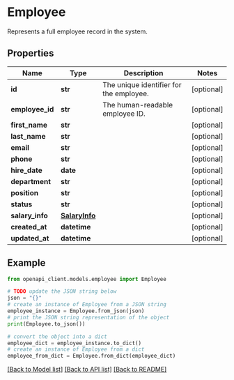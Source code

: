 # Employee

Represents a full employee record in the system.

## Properties

Name | Type | Description | Notes
------------ | ------------- | ------------- | -------------
**id** | **str** | The unique identifier for the employee. | [optional] 
**employee_id** | **str** | The human-readable employee ID. | [optional] 
**first_name** | **str** |  | [optional] 
**last_name** | **str** |  | [optional] 
**email** | **str** |  | [optional] 
**phone** | **str** |  | [optional] 
**hire_date** | **date** |  | [optional] 
**department** | **str** |  | [optional] 
**position** | **str** |  | [optional] 
**status** | **str** |  | [optional] 
**salary_info** | [**SalaryInfo**](SalaryInfo.md) |  | [optional] 
**created_at** | **datetime** |  | [optional] 
**updated_at** | **datetime** |  | [optional] 

## Example

```python
from openapi_client.models.employee import Employee

# TODO update the JSON string below
json = "{}"
# create an instance of Employee from a JSON string
employee_instance = Employee.from_json(json)
# print the JSON string representation of the object
print(Employee.to_json())

# convert the object into a dict
employee_dict = employee_instance.to_dict()
# create an instance of Employee from a dict
employee_from_dict = Employee.from_dict(employee_dict)
```
[[Back to Model list]](../README.md#documentation-for-models) [[Back to API list]](../README.md#documentation-for-api-endpoints) [[Back to README]](../README.md)


